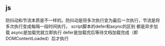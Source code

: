 ## js
防抖动和节流本质是不一样的。防抖动是将多次执行变为最后一次执行，节流是将多次执行变成每隔一段时间执行。
script脚本的defer和async的区别
都是异步加载
async是加载完就立即执行
defer是加载完后等待文档加载完成（即DOMContentLoaded）后才执行
